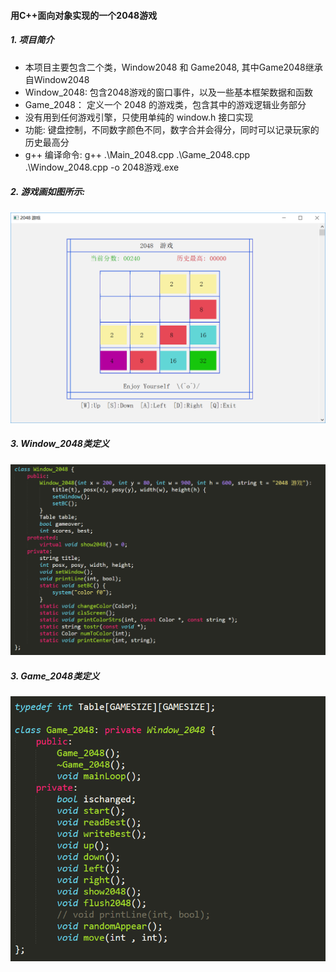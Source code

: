 #### 																											用C++面向对象实现的一个2048游戏

##### 1. 项目简介

- 本项目主要包含二个类，Window2048 和 Game2048, 其中Game2048继承自Window2048
- Window_2048:  包含2048游戏的窗口事件，以及一些基本框架数据和函数
- Game_2048：   定义一个 2048 的游戏类，包含其中的游戏逻辑业务部分
- 没有用到任何游戏引擎，只使用单纯的 window.h 接口实现
- 功能:  键盘控制，不同数字颜色不同，数字合并会得分，同时可以记录玩家的历史最高分
- g++ 编译命令:  g++ .\Main_2048.cpp .\Game_2048.cpp .\Window_2048.cpp -o 2048游戏.exe

##### 2. 游戏画如图所示:

![](./图片/2048演示图.png)

##### 3. Window_2048类定义

![](./图片/Window_2048.png)

##### 3. Game_2048类定义

![](./图片/Game_2048.png)

